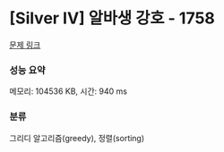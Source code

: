 # [Silver IV] 알바생 강호 - 1758 

[문제 링크](https://www.acmicpc.net/problem/1758) 

### 성능 요약

메모리: 104536 KB, 시간: 940 ms

### 분류

그리디 알고리즘(greedy), 정렬(sorting)

